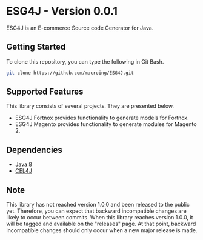 ESG4J - Version 0.0.1
=====================
ESG4J is an E-commerce Source code Generator for Java.

Getting Started
---------------
To clone this repository, you can type the following in Git Bash.

```bash
git clone https://github.com/macroing/ESG4J.git
```

Supported Features
------------------
This library consists of several projects. They are presented below.

 - ESG4J Fortnox provides functionality to generate models for Fortnox.
 - ESG4J Magento provides functionality to generate modules for Magento 2.

Dependencies
------------
 - [Java 8](http://www.java.com)
 - [CEL4J](https://github.com/macroing/CEL4J)

Note
----
This library has not reached version 1.0.0 and been released to the public yet. Therefore, you can expect that backward incompatible changes are likely to occur between commits. When this library reaches version 1.0.0, it will be tagged and available on the "releases" page. At that point, backward incompatible changes should only occur when a new major release is made.